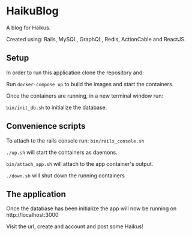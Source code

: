 # HaikuBlog

A blog for Haikus. 

Created using: Rails, MySQL, GraphQL, Redis, ActionCable and ReactJS.

## Setup

In order to run this application clone the repository and:

Run `docker-compose up` to build the images and start the containers.

Once the containers are running, in a new terminal window run:

`bin/init_db.sh` to initialize the database.

## Convenience scripts

To attach to the rails console run: `bin/rails_console.sh`

`./up.sh` will start the containers as daemons.

`bin/attach_app.sh` will attach to the app container's output.

`./down.sh` will shut down the running containers

## The application

Once the database has been initialize the app will now be running on http://localhost:3000

Visit the url, create and account and post some Haikus!